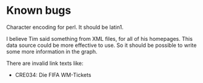 # Known bugs

Character encoding for perl. It should be latin1.

I believe Tim said something from XML files, for all of his homepages.
This data source could be more effective to use. So it should be possible to write some more information in the graph.

There are invalid link texts like:

* CRE034: Die FIFA WM-Tickets
